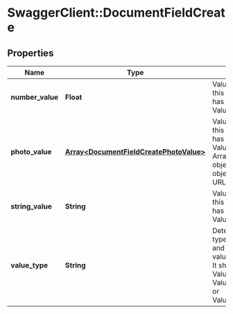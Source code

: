 # SwaggerClient::DocumentFieldCreate

## Properties
Name | Type | Description | Notes
------------ | ------------- | ------------- | -------------
**number_value** | **Float** | Value of this field if this document field has valueType: ValueType_Number. | [optional] 
**photo_value** | [**Array&lt;DocumentFieldCreatePhotoValue&gt;**](DocumentFieldCreatePhotoValue.md) | Value of this field if this document field has valueType: ValueType_Photo. Array of photo objects where each object contains a URL for a photo. | [optional] 
**string_value** | **String** | Value of this field if this document field has valueType: ValueType_String. | [optional] 
**value_type** | **String** | Determines the type of this field and what type of value this field has. It should be either ValueType_Number, ValueType_String, or ValueType_Photo. | 



